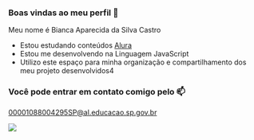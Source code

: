 ### Boas vindas ao meu perfil 💙

Meu nome é Bianca Aparecida da Silva Castro

- Estou estudando conteúdos [Alura](https://www.alura.com.br)
- Estou me desenvolvendo na Linguagem JavaScript
- Utilizo este espaço para minha organização e compartilhamento dos meu projeto desenvolvidos4

### Você pode entrar em contato comigo pelo 📫

00001088004295SP@al.educacao.sp.gov.br


![](https://media.tenor.com/mCiM7CmGGI4AAAAM/naruto.gif)
